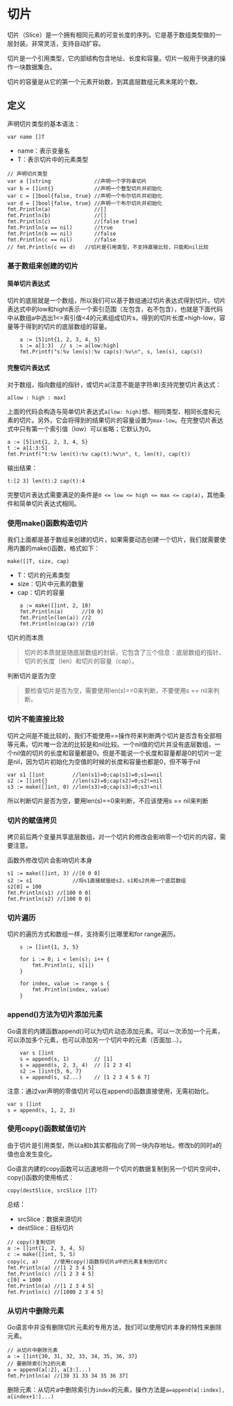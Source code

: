 # 切片

切片（Slice）是一个拥有相同元素的可变长度的序列。它是基于数组类型做的一层封装。非常灵活，支持自动扩容。

切片是一个引用类型，它内部结构包含地址、长度和容量。切片一般用于快速的操作一块数据集合。

切片的容量是从它的第一个元素开始数，到其底层数组元素末尾的个数。

## 定义
声明切片类型的基本语法：
```
var name []T
```
- name：表示变量名
- T：表示切片中的元素类型

```
// 声明切片类型
var a []string              //声明一个字符串切片
var b = []int{}             //声明一个整型切片并初始化
var c = []bool{false, true} //声明一个布尔切片并初始化
var d = []bool{false, true} //声明一个布尔切片并初始化
fmt.Println(a)              //[]
fmt.Println(b)              //[]
fmt.Println(c)              //[false true]
fmt.Println(a == nil)       //true
fmt.Println(b == nil)       //false
fmt.Println(c == nil)       //false
// fmt.Println(c == d)   //切片是引用类型，不支持直接比较，只能和nil比较
```
### 基于数组来创建的切片
#### 简单切片表达式
切片的底层就是一个数组，所以我们可以基于数组通过切片表达式得到切片。切片表达式中的low和hight表示一个索引范围（左包含，右不包含），也就是下面代码中从数组a中选出1<=索引值<4的元素组成切片s，得到的切片长度=high-low，容量等于得到的切片的底层数组的容量。

```
	a := [5]int{1, 2, 3, 4, 5}
	s := a[1:3]  // s := a[low:high]
	fmt.Printf("s:%v len(s):%v cap(s):%v\n", s, len(s), cap(s))
```

#### 完整切片表达式
对于数组，指向数组的指针，或切片a(注意不能是字符串)支持完整切片表达式：
```
a[low : high : max]
```
上面的代码会构造与简单切片表达式`a[low: high]`想、相同类型、相同长度和元素的切片。另外，它会将得到的结果切片的容量设置为`max-low`。在完整切片表达式中只有第一个索引值（low）可以省略；它默认为0。
```
a := [5]int{1, 2, 3, 4, 5}
t := a[1:3:5]
fmt.Printf("t:%v len(t):%v cap(t):%v\n", t, len(t), cap(t))
```

输出结果：
```
t:[2 3] len(t):2 cap(t):4
```
完整切片表达式需要满足的条件是`0 <= low <= high <= max <= cap(a)`，其他条件和简单切片表达式相同。

### 使用make()函数构造切片
我们上面都是基于数组来创建的切片，如果需要动态创建一个切片，我们就需要使用内置的make()函数，格式如下：
```
make([]T, size, cap)
```
- T：切片的元素类型
- size：切片中元素的数量
- cap：切片的容量

```
	a := make([]int, 2, 10)
	fmt.Println(a)      //[0 0]
	fmt.Println(len(a)) //2
	fmt.Println(cap(a)) //10
```

切片的而本质
> 切片的本质就是随底层数组的封装，它包含了三个信息：底层数组的指针、切片的长度（len）和切片的容量（cap）。

判断切片是否为空
> 要检查切片是否为空，需要使用len(s)==0来判断，不要使用s == nil来判断。

### 切片不能直接比较
切片之间是不能比较的，我们不能使用==操作符来判断两个切片是否含有全部相等元素。切片唯一合法的比较是和nil比较。一个nil值的切片并没有底层数组，一个nil值的切片的长度和容量都是0。但是不能说一个长度和容量都是0的切片一定是nil，因为切片初始化为空值的时候的长度和容量也都是0，但不等于nil
```
var s1 []int         //len(s1)=0;cap(s1)=0;s1==nil
s2 := []int{}        //len(s2)=0;cap(s2)=0;s2!=nil
s3 := make([]int, 0) //len(s3)=0;cap(s3)=0;s3!=nil
```
所以判断切片是否为空，要用len(s)==0来判断，不应该使用s == nil来判断

### 切片的赋值拷贝
拷贝前后两个变量共享底层数组，对一个切片的修改会影响零一个切片的内容，需要注意。

函数外修改切片会影响切片本身
```
s1 := make([]int, 3) //[0 0 0]
s2 := s1             //将s1直接赋值给s2，s1和s2共用一个底层数组
s2[0] = 100
fmt.Println(s1) //[100 0 0]
fmt.Println(s2) //[100 0 0]
```
### 切片遍历
切片的遍历方式和数组一样，支持索引比哪里和for range遍历。
```
	s := []int{1, 3, 5}

	for i := 0; i < len(s); i++ {
		fmt.Println(i, s[i])
	}

	for index, value := range s {
		fmt.Println(index, value)
	}
```
### append()方法为切片添加元素
Go语言的内建函数append()可以为切片动态添加元素。可以一次添加一个元素，可以添加多个元素，也可以添加另一个切片中的元素（否面加...）。
```
	var s []int
	s = append(s, 1)        // [1]
	s = append(s, 2, 3, 4)  // [1 2 3 4]
	s2 := []int{5, 6, 7}  
	s = append(s, s2...)    // [1 2 3 4 5 6 7]
```

注意：通过var声明的零值切片可以在append()函数直接使用，无需初始化。
```
var s []int
s = append(s, 1, 2, 3)
```

### 使用copy()函数赋值切片
由于切片是引用类型，所以a和b其实都指向了同一块内存地址。修改b的同时a的值也会发生变化。

Go语言内建的copy函数可以迅速地将一个切片的数据复制到另一个切片空间中，copy()函数的使用格式：
```
copy(destSlice, srcSlice []T)
```
总结：
- srcSlice：数据来源切片
- destSlice：目标切片
```
// copy()复制切片
a := []int{1, 2, 3, 4, 5}
c := make([]int, 5, 5)
copy(c, a)     //使用copy()函数将切片a中的元素复制到切片c
fmt.Println(a) //[1 2 3 4 5]
fmt.Println(c) //[1 2 3 4 5]
c[0] = 1000
fmt.Println(a) //[1 2 3 4 5]
fmt.Println(c) //[1000 2 3 4 5]
```

### 从切片中删除元素
Go语言中并没有删除切片元素的专用方法，我们可以使用切片本身的特性来删除元素。
```
// 从切片中删除元素
a := []int{30, 31, 32, 33, 34, 35, 36, 37}
// 要删除索引为2的元素
a = append(a[:2], a[3:]...)
fmt.Println(a) //[30 31 33 34 35 36 37]
```
删除元素：从切片a中删除索引为`index`的元素，操作方法是`a=append(a[:index], a[index+1:]...)`